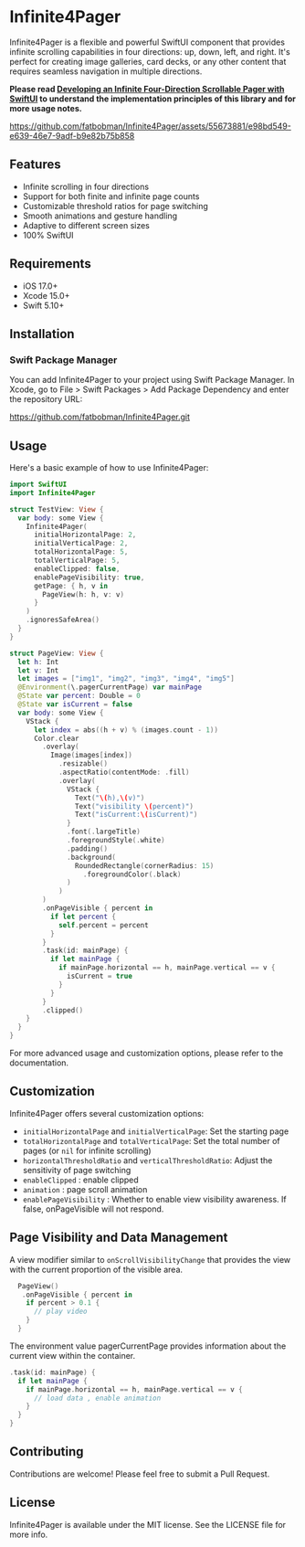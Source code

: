 # Infinite4Pager

Infinite4Pager is a flexible and powerful SwiftUI component that provides infinite scrolling capabilities in four directions: up, down, left, and right. It's perfect for creating image galleries, card decks, or any other content that requires seamless navigation in multiple directions.

**Please read [Developing an Infinite Four-Direction Scrollable Pager with SwiftUI](https://fatbobman.com/en/posts/developing-an-infinite-four-direction-scrollable-pager-with-swiftui/) to understand the implementation principles of this library and for more usage notes.**

https://github.com/fatbobman/Infinite4Pager/assets/55673881/e98bd549-e639-46e7-9adf-b9e82b75b858

## Features

- Infinite scrolling in four directions
- Support for both finite and infinite page counts
- Customizable threshold ratios for page switching
- Smooth animations and gesture handling
- Adaptive to different screen sizes
- 100% SwiftUI

## Requirements

- iOS 17.0+
- Xcode 15.0+
- Swift 5.10+

## Installation

### Swift Package Manager

You can add Infinite4Pager to your project using Swift Package Manager. In Xcode, go to File > Swift Packages > Add Package Dependency and enter the repository URL:

https://github.com/fatbobman/Infinite4Pager.git

## Usage

Here's a basic example of how to use Infinite4Pager:

```swift
import SwiftUI
import Infinite4Pager

struct TestView: View {
  var body: some View {
    Infinite4Pager(
      initialHorizontalPage: 2,
      initialVerticalPage: 2,
      totalHorizontalPage: 5,
      totalVerticalPage: 5,
      enableClipped: false,
      enablePageVisibility: true,
      getPage: { h, v in
        PageView(h: h, v: v)
      }
    )
    .ignoresSafeArea()
  }
}

struct PageView: View {
  let h: Int
  let v: Int
  let images = ["img1", "img2", "img3", "img4", "img5"]
  @Environment(\.pagerCurrentPage) var mainPage
  @State var percent: Double = 0
  @State var isCurrent = false
  var body: some View {
    VStack {
      let index = abs((h + v) % (images.count - 1))
      Color.clear
        .overlay(
          Image(images[index])
            .resizable()
            .aspectRatio(contentMode: .fill)
            .overlay(
              VStack {
                Text("\(h),\(v)")
                Text("visibility \(percent)")
                Text("isCurrent:\(isCurrent)")
              }
              .font(.largeTitle)
              .foregroundStyle(.white)
              .padding()
              .background(
                RoundedRectangle(cornerRadius: 15)
                  .foregroundColor(.black)
              )
            )
        )
        .onPageVisible { percent in
          if let percent {
            self.percent = percent
          }
        }
        .task(id: mainPage) {
          if let mainPage {
            if mainPage.horizontal == h, mainPage.vertical == v {
              isCurrent = true
            }
          }
        }
        .clipped()
    }
  }
}
```

For more advanced usage and customization options, please refer to the documentation.

## Customization

Infinite4Pager offers several customization options:

- `initialHorizontalPage` and `initialVerticalPage`: Set the starting page
- `totalHorizontalPage` and `totalVerticalPage`: Set the total number of pages (or `nil` for infinite scrolling)
- `horizontalThresholdRatio` and `verticalThresholdRatio`: Adjust the sensitivity of page switching
- `enableClipped` : enable clipped
- `animation` : page scroll animation
- `enablePageVisibility` : Whether to enable view visibility awareness. If false, onPageVisible will not respond.

## Page Visibility and Data Management

A view modifier similar to `onScrollVisibilityChange` that provides the view with the current proportion of the visible area.

```swift
  PageView()
   .onPageVisible { percent in
    if percent > 0.1 {
      // play video
    }
  }
```

The environment value pagerCurrentPage provides information about the current view within the container.

```swift
.task(id: mainPage) {
  if let mainPage {
    if mainPage.horizontal == h, mainPage.vertical == v {
      // load data , enable animation
    }
  }
}
```


## Contributing

Contributions are welcome! Please feel free to submit a Pull Request.

## License

Infinite4Pager is available under the MIT license. See the LICENSE file for more info.
